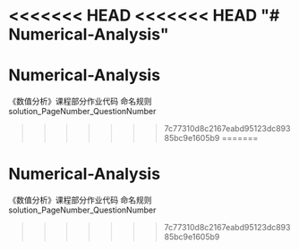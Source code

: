 <<<<<<< HEAD
<<<<<<< HEAD
"# Numerical-Analysis" 
=======
# Numerical-Analysis
《数值分析》课程部分作业代码  命名规则 solution_PageNumber_QuestionNumber
>>>>>>> 7c77310d8c2167eabd95123dc89385bc9e1605b9
=======
# Numerical-Analysis
《数值分析》课程部分作业代码  命名规则 solution_PageNumber_QuestionNumber
>>>>>>> 7c77310d8c2167eabd95123dc89385bc9e1605b9
